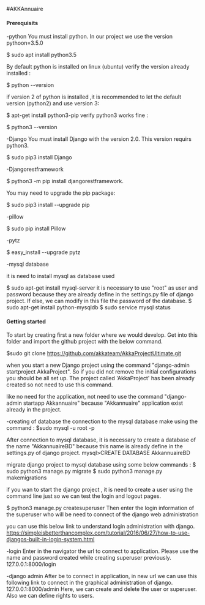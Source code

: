 #AKKAnnuaire 

#### Prerequisits
-python
You must install python. In our project we use the version pythoon=3.5.0

$ sudo apt install python3.5 

By default python is installed on linux (ubuntu)
verify the version already installed :

$ python --version

if version 2 of python is installed ,it is recommended to let the default version (python2) and use version 3:

$ apt-get install python3-pip
verify python3 works fine : 

$ python3 --version 

-Django 
You must install Django with the version 2.0. This version requirs python3.

$ sudo pip3 install Django

-Djangorestframework

$ python3 -m pip install djangorestframework.

You may need to upgrade the pip package:

$ sudo pip3 install --upgrade pip

-pillow 

$ sudo pip install Pillow

-pytz 

$  easy_install --upgrade pytz

-mysql database

it is need to install mysql as database used

$ sudo apt-get install mysql-server
it is necessary to use "root" as user and password because they are already define in the settings.py file of django project. If else, we can modify in this file the password of the database.
$ sudo apt-get install python-mysqldb
$ sudo service mysql status


#### Getting started

To start by creating first a new folder where we would develop. Get into this folder and import the github project with the below command.

$sudo git clone https://github.com/akkateam/AkkaProjectUltimate.git

when you start a new Django project using the command "django-admin startproject AkkaProject". So if you did not remove the initial configurations you should be all set up. The project called 'AkkaProject' has been already created so not need to use this command.

like no need for the application, not need to use the command "django-admin startapp Akkannuaire" because "Akkannuaire" application exist already in the project.

-creating of database
the connection to the mysql database make using the command :
$sudo mysql -u root -p

After connection to mysql database, it is necessary to create a database of the name  "AkkannuaireBD" because this name is already define in the settings.py of django project.
mysql>CREATE DATABASE AkkannuaireBD

migrate django project to mysql database using some below commands :
$ sudo python3 manage.py migrate
$ sudo python3 manage.py makemigrations

if you wan to start the django project , it is need to create a user using the command line just so we can test the login and logout pages.

$ python3 manage.py createsuperuser
Then enter the login information of the superuser who will be need to connect of the django web administration


you can use this below link to understand login administration with django.
https://simpleisbetterthancomplex.com/tutorial/2016/06/27/how-to-use-djangos-built-in-login-system.html

-login 
Enter in the navigator the url to connect to application. Please use the name and password created while creating superuser previously. 
127.0.0.1:8000/login

-django admin
After be to connect in application, in new url we can use this following link to connect in the graphical administration of django.
127.0.0.1:8000/admin
Here, we can create and delete the user or superuser. Also we can define rights to users.

